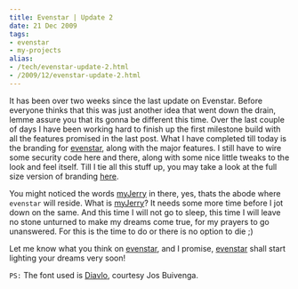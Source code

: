 ```yaml
---
title: Evenstar | Update 2
date: 21 Dec 2009
tags: 
- evenstar
- my-projects
alias:
- /tech/evenstar-update-2.html
- /2009/12/evenstar-update-2.html
---
```


It has been over two weeks since the last update on Evenstar. Before everyone 
thinks that this was just another idea that went down the drain, lemme assure 
you that its gonna be different this time. Over the last couple of days I have 
been working hard to finish up the first milestone build with all the features 
promised in the last post. What I have completed till today is the branding for 
<a href="http://myjerry.org/evenstar.html">evenstar</a>, along with the major 
features. I still have to wire some security code here and there, along with 
some nice little tweaks to the look and feel itself. Till I tie all this stuff 
up, you may take a look at the full size version of branding 
<a href="http://myjerry.org/evenstar.html">here</a>.

<!-- break here -->

You might noticed the words 
<a href="http://myjerry.org">myJerry</a></b> in there, yes, thats the abode where 
`evenstar` will reside. What is 
<a href="http://myjerry.org">myJerry</a>? It needs some more time before I jot 
down on the same. And this time I will not go to sleep, this time I will leave 
no stone unturned to make my dreams come true, for my prayers to go unanswered. 
For this is the time to do or there is no option to die ;)

Let me know what you think on 
<a href="http://myjerry.org/evenstar.html">evenstar</a>, and I promise, 
<a href="http://myjerry.org/evenstar.html">evenstar</a> shall start lighting your
dreams very soon!

`PS:` The font used is <a href="http://www.josbuivenga.demon.nl/diavlo.html">Diavlo</a>, courtesy Jos Buivenga.